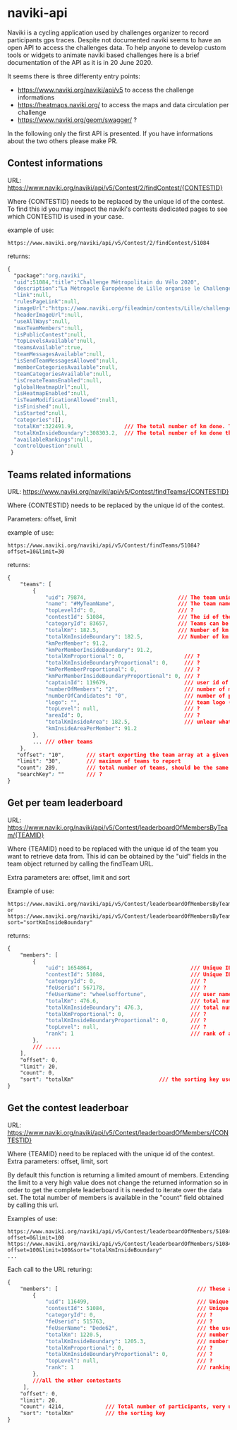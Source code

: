 # naviki-api
Naviki is a cycling application used by challenges organizer to record participants gps traces. Despite not documented naviki seems to have an open API to access the challenges data. To help anyone to develop custom tools or widgets to animate naviki based challenges here is a brief documentation of the API as it is in 20 June 2020. 

It seems there is three differenty entry points:
- https://www.naviki.org/naviki/api/v5 to access the challenge informations
- https://heatmaps.naviki.org/  to access the maps and data circulation per challenge
- https://www.naviki.org/geom/swagger/ ?

In the following only the first API is presented. If you have informations about the two others please make PR. 

Contest informations
------------------------
URL: https://www.naviki.org/naviki/api/v5/Contest/2/findContest/{CONTESTID}

Where {CONTESTID} needs to be replaced by the unique id of the contest. To find this id you may inspect the naviki's contests dedicated pages to see which CONTESTID is used in your case.

example of use:
```console
https://www.naviki.org/naviki/api/v5/Contest/2/findContest/51084
```

returns:
```css
{
  "package":"org.naviki",
  "uid":51084,"title":"Challenge Métropolitain du Vélo 2020",
  "description":"La Métropole Européenne de Lille organise le Challenge Métropolitain du vélo du 1er au 30 juin 2020.\r\nLe vélo est vertueux pour l’environnement, bon pour la santé et sûr du point de vue sanitaire pour les trajets quotidiens. Habitants de la métropole, tenez-vous prêts, sortez votre vélo et tous en selle!",
  "link":null,
  "rulesPageLink":null,
  "imageUrl":"https://www.naviki.org/fileadmin/contests/Lille/challenge-velo_2020.jpg",
  "headerImageUrl":null,
  "useAllWays":null,
  "maxTeamMembers":null,
  "isPublicContest":null,
  "topLevelsAvailable":null,
  "teamsAvailable":true,
  "teamMessagesAvailable":null,
  "isSendTeamMessagesAllowed":null,
  "memberCategoriesAvailable":null,
  "teamCategoriesAvailable":null,
  "isCreateTeamsEnabled":null,
  "globalHeatmapUrl":null,
  "isHeatmapEnabled":null,
  "isTeamModificationAllowed":null,
  "isFinished":null,
  "isStarted":null,
  "categories":[],
  "totalKm":322491.9,                /// The total number of km done. This may be different from the sum of team's totalKm
  "totalKmInsideBoundary":308303.2,  /// The total number of km done that fits the contest constraint
  "availableRankings":null,
  "controlQuestion":null
 }

```


Teams related informations
------------------------------
URL: https://www.naviki.org/naviki/api/v5/Contest/findTeams/{CONTESTID}

Where {CONTESTID} needs to be replaced by the unique id of the contest. 

Parameters: offset, limit

example of use:

```console
https://www.naviki.org/naviki/api/v5/Contest/findTeams/51084?offset=10&limit=30
```


returns:
```css
{
    "teams": [
        {
            "uid": 79874,                             /// The team unique id
            "name": "#MyTeamName",                    /// The team name
            "topLevelId": 0,                          /// ?   
            "contestId": 51084,                       /// The id of the contest
            "categoryId": 83657,                      /// Teams can be within  a category. 
            "totalKm": 182.5,                         /// Number of km done
            "totalKmInsideBoundary": 182.5,           /// Number of km done that fit the contest constraints 
            "kmPerMember": 91.2,
            "kmPerMemberInsideBoundary": 91.2,
            "totalKmProportional": 0,                   /// ?
            "totalKmInsideBoundaryProportional": 0,     /// ? 
            "kmPerMemberProportional": 0,               /// ?
            "kmPerMemberInsideBoundaryProportional": 0, /// ? 
            "captainId": 119679,                        /// user id of the capitain   
            "numberOfMembers": "2",                     /// number of members in the team 
            "numberOfCandidates": "0",                  /// number of ppl on hold until accepted by the capitain
            "logo": "",                                 /// team logo (how to set this) ? 
            "topLevel": null,                           /// ? 
            "areaId": 0,                                /// ?
            "totalKmInsideArea": 182.5,                 /// unlear what is the difference with totalKmInsideBoundary
            "kmInsideAreaPerMember": 91.2 
        },
        ... /// other teams
    },
   "offset": "10",       /// start exporting the team array at a given index
   "limit": "30",        /// maximum of teams to report
   "count": 289,         /// total number of teams, should be the same as the number of entries in the teams array
   "searchKey": ""       /// ?
} 
```

Get per team leaderboard
------------------------
URL: https://www.naviki.org/naviki/api/v5/Contest/leaderboardOfMembersByTeam/{TEAMID}

Where {TEAMID} need to be replaced with the unique id of the team you want to retrieve data from. This id can be obtained by
the "uid" fields in the team object returned by calling the findTeam URL.

Extra parameters are: offset, limit and sort

Example of use:
```console
https://www.naviki.org/naviki/api/v5/Contest/leaderboardOfMembersByTeam/72853
or
https://www.naviki.org/naviki/api/v5/Contest/leaderboardOfMembersByTeam/72853?sort="sortKmInsideBoundary"
```

returns:
```css
{
    "members": [
        {
            "uid": 1654864,                               /// Unique ID of the participant                                 
            "contestId": 51084,                           /// Unique ID of the contest
            "categoryId": 0,                              /// ? 
            "feUserid": 567178,                           /// ? 
            "feUserName": "wheelsoffortune",              /// user name
            "totalKm": 476.6,                             /// total number of km done by this member
            "totalKmInsideBoundary": 476.3,               /// total number of km withing the contest constraint 
            "totalKmProportional": 0,                     /// ? 
            "totalKmInsideBoundaryProportional": 0,       /// ? 
            "topLevel": null,                             /// ?
            "rank": 1                                     /// rank of a member according to the sorting key
        },
        /// ..... 
    ],
    "offset": 0,
    "limit": 20,
    "count": 0,
    "sort": "totalKm"                           /// the sorting key used to rank the data 
}
```

Get the contest leaderboar
--------------------------
URL: https://www.naviki.org/naviki/api/v5/Contest/leaderboardOfMembers/{CONTESTID}

Where {TEAMID} need to be replaced with the unique id of the contest. 
Extra parameters: offset, limit, sort

By default this function is returning a limited amount of members. Extending the limit to a very high value does not change the returned information so in order to get the complete leaderboard it is needed to iterate over the data set. The total number of members is available in the "count" field obtained by calling this url.  

Examples of use:
```console
https://www.naviki.org/naviki/api/v5/Contest/leaderboardOfMembers/51084?offset=0&limit=100
https://www.naviki.org/naviki/api/v5/Contest/leaderboardOfMembers/51084?offset=100&limit=100&sort="totalKmInsideBoundary"
...
```


Each call to the URL returing:
```css
{
    "members": [                                            /// These are the same information as the one obtained from     
        {                                                   
            "uid": 116499,                                  /// Unique contestent ID
            "contestId": 51084,                             /// Unique contest ID
            "categoryId": 0,                                /// ? 
            "feUserid": 515763,                             /// ? 
            "feUserName": "Dede62",                         /// the username
            "totalKm": 1220.5,                              /// number of km done in the contest
            "totalKmInsideBoundary": 1205.3,                /// number of km without the km that does not fit the contest limits.
            "totalKmProportional": 0,                       /// ?
            "totalKmInsideBoundaryProportional": 0,         /// ?
            "topLevel": null,                               /// ? 
            "rank": 1                                       /// ranking of the member according to the sorting key
        },
        ///all the other contestants
     ],
    "offset": 0,
    "limit": 20,
    "count": 4214,             /// Total number of participants, very useful to iterate over 
    "sort": "totalKm"          /// the sorting key
}
```
